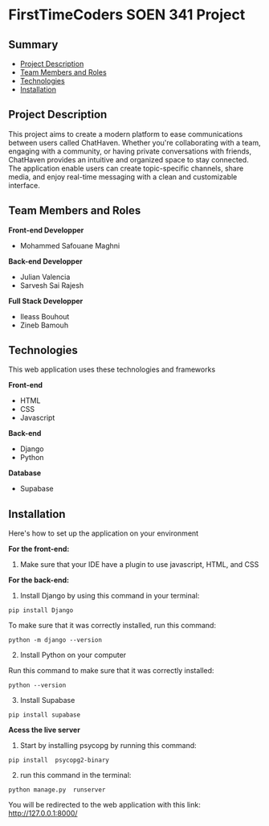 # FirstTimeCoders SOEN 341 Project 

## Summary

* [Project Description](#pd)
* [Team Members and Roles](#team)
* [Technologies](#tech)
* [Installation](#inst)

## <a name="pd"></a>Project Description

This project aims to create a modern platform to ease communications between users called ChatHaven. Whether you're collaborating with a team, engaging with a community, or having private conversations with friends, ChatHaven provides an intuitive and organized space to stay connected. The application enable users can create topic-specific channels, share media, and enjoy real-time messaging with a clean and customizable interface.

## <a name="team"></a>Team Members and Roles

**Front-end Developper**
* Mohammed Safouane Maghni
  
**Back-end Developper**
* Julian Valencia
* Sarvesh Sai Rajesh

**Full Stack Developper**                        
* Ileass Bouhout
* Zineb Bamouh
  
## <a name="tech"></a>Technologies
This web application uses these technologies and frameworks

**Front-end**
* HTML
* CSS
* Javascript

**Back-end**
* Django
* Python

**Database**
* Supabase

## <a name="inst"></a>Installation
Here's how to set up the application on your environment

**For the front-end:**
1. Make sure that your IDE have a plugin to use javascript, HTML, and CSS

**For the back-end:**
1. Install Django by using this command in your terminal:
```
pip install Django
```
  To make sure that it was correctly installed, run this command:
```
python -m django --version
```
2. Install Python on your computer

  Run this command to make sure that it was correctly installed:
```
python --version
```
3. Install Supabase
```
pip install supabase
```
**Acess the live server**
1. Start by installing psycopg by running this command:
```
pip install  psycopg2-binary
```
2. run this command in the terminal:
```
python manage.py  runserver
```
You will be redirected to the web application with this link: http://127.0.0.1:8000/



